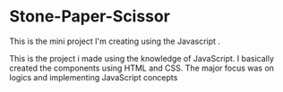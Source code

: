 # Stone-Paper-Scissor

This is the mini project I'm creating using the Javascript .

This is the project i made using the knowledge of JavaScript. I basically created the components using HTML and CSS. The major focus was on logics and implementing JavaScript concepts

